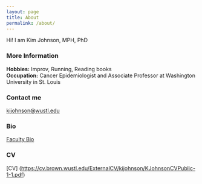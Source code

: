 ```yaml
---
layout: page
title: About
permalink: /about/
---
```


Hi! I am Kim Johnson, MPH, PhD

### More Information

**Hobbies:** Improv, Running, Reading books  
**Occupation:** Cancer Epidemiologist and Associate Professor at Washington University in St. Louis  

### Contact me

[kijohnson@wustl.edu](mailto:kijohnson@wustl.edu)

### Bio 
[Faculty Bio](https://brownschool.wustl.edu/Faculty-and-Research/Pages/Kimberly-Johnson.aspx)

### CV
[CV] (https://cv.brown.wustl.edu/ExternalCV/kijohnson/KJohnsonCVPublic-1-1.pdf)
